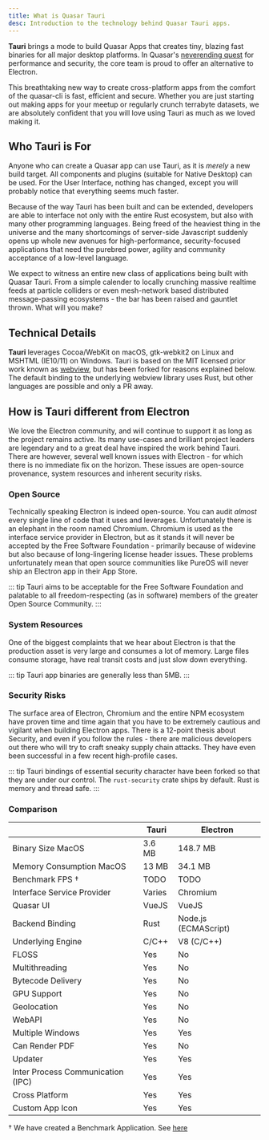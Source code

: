 ```yaml
---
title: What is Quasar Tauri
desc: Introduction to the technology behind Quasar Tauri apps.
---
```


**Tauri** brings a mode to build Quasar Apps that creates tiny, blazing fast binaries for all major desktop platforms. In Quasar's [neverending quest](/introduction-to-quasar#Why-Quasar%3F) for performance and security, the core team is proud to offer an alternative to Electron.

This breathtaking new way to create cross-platform apps from the comfort of the quasar-cli is fast, efficient and secure. Whether you are just starting out making apps for your meetup or regularly crunch terrabyte datasets, we are absolutely confident that you will love using Tauri as much as we loved making it.

## Who Tauri is For
Anyone who can create a Quasar app can use Tauri, as it is *merely* a new build target. All components and plugins (suitable for Native Desktop) can be used. For the User Interface, nothing has changed, except you will probably notice that everything seems much faster.

Because of the way Tauri has been built and can be extended, developers are able to interface not only with the entire Rust ecosystem, but also with many other programming languages. Being freed of the heaviest thing in the universe and the many shortcomings of server-side Javascript suddenly opens up whole new avenues for high-performance, security-focused applications that need the purebred power, agility and community acceptance of a low-level language.

We expect to witness an entire new class of applications being built with Quasar Tauri. From a simple calender to locally crunching massive realtime feeds at particle colliders or even mesh-network based distributed message-passing ecosystems - the bar has been raised and gauntlet thrown. What will you make?

## Technical Details

**Tauri** leverages Cocoa/WebKit on macOS, gtk-webkit2 on Linux and MSHTML (IE10/11) on Windows. Tauri is based on the MIT licensed prior work known as [webview](https://github.com/zserge/webview), but has been forked for reasons explained below. The default binding to the underlying webview library uses Rust, but other languages are possible and only a PR away.


## How is Tauri different from Electron
We love the Electron community, and will continue to support it as long as the project remains active. Its many use-cases and brilliant project leaders are legendary and to a great deal have inspired the work behind Tauri. There are however, several well known issues with Electron - for which there is no immediate fix on the horizon. These issues are open-source provenance, system resources and inherent security risks. 

### Open Source
Technically speaking Electron is indeed open-source. You can audit *almost* every single line of code that it uses and leverages. Unfortunately there is an elephant in the room named Chromium. Chromium is used as the interface service provider in Electron, but as it stands it will never be accepted by the Free Software Foundation - primarily because of widevine but also because of long-lingering license header issues. These problems unfortunately mean that open source communities like PureOS will never ship an Electron app in their App Store.

::: tip Tauri
aims to be acceptable for the Free Software Foundation and palatable to all freedom-respecting (as in software) members of the greater Open Source Community.
::: 

### System Resources
One of the biggest complaints that we hear about Electron is that the production asset is very large and consumes a lot of memory. Large files consume storage, have real transit costs and just slow down everything. 

::: tip Tauri 
app binaries are generally less than 5MB.
:::

### Security Risks
The surface area of Electron, Chromium and the entire NPM ecosystem have proven time and time again that you have to be extremely cautious and vigilant when building Electron apps. There is a 12-point thesis about Security, and even if you follow the rules - there are malicious developers out there who will try to craft sneaky supply chain attacks. They have even been successful in a few recent high-profile cases. 

::: tip Tauri
bindings of essential security character have been forked so that they are under our control. The `rust-security` crate ships by default. Rust is memory and thread safe.
:::

### Comparison
|  | Tauri | Electron |
|--|--------|----------|
| Binary Size MacOS | 3.6 MB | 148.7 MB |
| Memory Consumption MacOS | 13 MB | 34.1 MB |
| Benchmark FPS † | TODO | TODO |
| Interface Service Provider | Varies | Chromium |
| Quasar UI | VueJS | VueJS |
| Backend Binding | Rust | Node.js (ECMAScript) |
| Underlying Engine | C/C++ | V8 (C/C++) |
| FLOSS | Yes | No |
| Multithreading | Yes | No |
| Bytecode Delivery | Yes | No |
| GPU Support | Yes | No |
| Geolocation | Yes | No |
| WebAPI | Yes | No |
| Multiple Windows | Yes | Yes |
| Can Render PDF | Yes | No |
| Updater | Yes | Yes |
| Inter Process Communication (IPC) | Yes | Yes |
| Cross Platform | Yes | Yes |
| Custom App Icon | Yes | Yes |

† We have created a Benchmark Application. See [here](#todo) 
